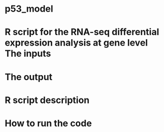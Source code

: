 # p53_model
R script for the RNA-seq differential expression analysis at gene level
The inputs
=======



The output
=========


R script description
========







How to run the code
=======
